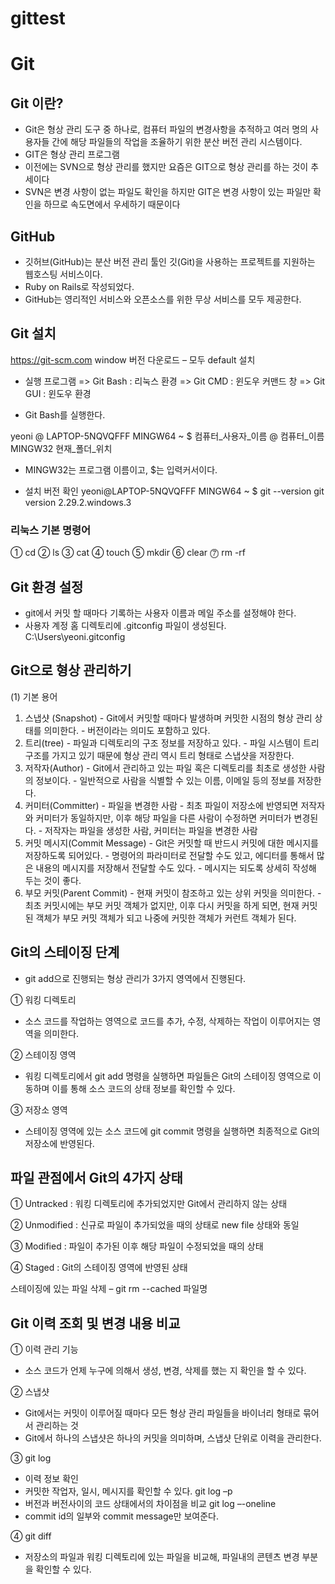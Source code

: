 # gittest


# Git

## Git 이란?
- Git은 형상 관리 도구 중 하나로, 컴퓨터 파일의 변경사항을 추적하고 여러 명의 사용자들 간에 해당 파일들의 작업을 조율하기 위한 분산 버전 관리 시스템이다.
- GIT은 형상 관리 프로그램
- 이전에는 SVN으로 형상 관리를 했지만 요즘은 GIT으로 형상 관리를 하는 것이 추세이다
- SVN은 변경 사항이 없는 파일도 확인을 하지만 GIT은 변경 사항이 있는 파일만 확인을 하므로 속도면에서 우세하기 때문이다

## GitHub 
- 깃허브(GitHub)는 분산 버전 관리 툴인 깃(Git)을 사용하는 프로젝트를 지원하는 웹호스팅 서비스이다. 
- Ruby on Rails로 작성되었다. 
- GitHub는 영리적인 서비스와 오픈소스를 위한 무상 서비스를 모두 제공한다.

## Git 설치
https://git-scm.com
window 버전 다운로드 – 모두 default 설치

- 실행 프로그램
  => Git Bash : 리눅스 환경
  => Git CMD : 윈도우 커맨드 창
  => Git GUI  : 윈도우 환경

- Git Bash를 실행한다.

yeoni @ LAPTOP-5NQVQFFF MINGW64 ~
$
컴퓨터_사용자_이름 @ 컴퓨터_이름 MINGW32 현재_폴더_위치
- MINGW32는 프로그램 이름이고, $는 입력커서이다. 

- 설치 버전 확인
yeoni@LAPTOP-5NQVQFFF MINGW64 ~
$ git --version
git version 2.29.2.windows.3

### 리눅스 기본 명령어
➀ cd
➁ ls
➂ cat
➃ touch
➄ mkdir
➅ clear
⓻ rm -rf


## Git 환경 설정
- git에서 커밋 할 때마다 기록하는 사용자 이름과 메일 주소를 설정해야 한다.
- 사용자 계정 홈 디렉토리에 .gitconfig 파일이 생성된다.
  C:\Users\yeoni\.gitconfig


## Git으로 형상 관리하기

(1) 기본 용어
  1) 스냅샷 (Snapshot)
	- Git에서 커밋할 때마다 발생하며 커밋한 시점의 형상 관리 상태를 의미한다.
	- 버전이라는 의미도 포함하고 있다.
  2) 트리(tree)
	- 파일과 디렉토리의 구조 정보를 저장하고 있다.
	- 파일 시스템이 트리구조를 가지고 있기 때문에 형상 관리 역시 트리 형태로 스냅샷을 저장한다.
  3) 저작자(Author)
	- Git에서 관리하고 있는 파일 혹은 디렉토리를 최초로 생성한 사람의 정보이다.
	- 일반적으로 사람을 식별할 수 있는 이름, 이메일 등의 정보를 저장한다.
  4) 커미터(Committer)
	- 파일을 변경한 사람
	- 최초 파일이 저장소에 반영되면 저작자와 커미터가 동일하지만, 이후 해당 파일을 다른 사람이 
  	  수정하면 커미터가 변경된다.
	- 저작자는 파일을 생성한 사람, 커미터는 파일을 변경한 사람
  5) 커밋 메시지(Commit Message)
	- Git은 커밋할 때 반드시 커밋에 대한 메시지를 저장하도록 되어있다.
	- 명령어의 파라미터로 전달할 수도 있고, 에디터를 통해서 많은 내용의 메시지를 저장해서 
	  전달할 수도 있다.
	- 메시지는 되도록 상세히 작성해 두는 것이 좋다.
  6) 부모 커밋(Parent Commit)
	- 현재 커밋이 참조하고 있는 상위 커밋을 의미한다.
	- 최초 커밋시에는 부모 커밋 객체가 없지만, 이후 다시 커밋을 하게 되면, 
  	  현재 커밋된 객체가 부모 커밋 객체가 되고 나중에 커밋한 객체가 커런트 객체가 된다.


## Git의 스테이징 단계
- git add으로 진행되는 형상 관리가 3가지 영역에서 진행된다.

① 워킹 디렉토리
  - 소스 코드를 작업하는 영역으로 코드를 추가, 수정, 삭제하는 작업이 이루어지는 영역을 의미한다.

② 스테이징 영역
  - 워킹 디렉토리에서 git add 명령을 실행하면 파일들은 Git의 스테이징 영역으로 이동하며 이를 
   통해 소스 코드의 상태 정보를 확인할 수 있다.

③ 저장소 영역
  - 스테이징 영역에 있는 소스 코드에 git commit 명령을 실행하면 최종적으로 Git의 저장소에 
    반영된다.


## 파일 관점에서 Git의 4가지 상태
① Untracked : 워킹 디렉토리에 추가되었지만 Git에서 관리하지 않는 상태

② Unmodified : 신규로 파일이 추가되었을 때의 상태로 new file 상태와 동일

③ Modified : 파일이 추가된 이후 해당 파일이 수정되었을 때의 상태

④ Staged : Git의 스테이징 영역에 반영된 상태

스테이징에 있는 파일 삭제 – git rm --cached 파일명


## Git 이력 조회 및 변경 내용 비교
➀ 이력 관리 기능
  - 소스 코드가 언제 누구에 의해서 생성, 변경, 삭제를 했는 지 확인을 할 수 있다.

➁ 스냅샷
  - Git에서는 커밋이 이루어질 때마다 모든 형상 관리 파일들을 바이너리 형태로 묶어서 관리하는 것
  - Git에서 하나의 스냅샷은 하나의 커밋을 의미하며, 스냅샷 단위로 이력을 관리한다.

➂ git log
  - 이력 정보 확인
  - 커밋한 작업자, 일시, 메시지를 확인할 수 있다.
   git log –p
  - 버전과 버전사이의 코드 상태에서의 차이점을 비교
   git log –-oneline
  - commit id의 일부와 commit message만 보여준다.

➃ git diff
  - 저장소의 파일과 워킹 디렉토리에 있는 파일을 비교해, 파일내의 콘텐츠 변경 부분을 확인할 수 있다.
